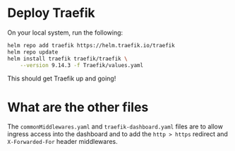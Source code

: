 # Deploy Traefik

On your local system, run the following:

```bash
helm repo add traefik https://helm.traefik.io/traefik
helm repo update
helm install traefik traefik/traefik \
    --version 9.14.3 -f Traefik/values.yaml
```

This should get Traefik up and going!

# What are the other files

The `commonMiddlewares.yaml` and `traefik-dashboard.yaml` files are to allow ingress access into the dashboard and to add the `http > https` redirect and `X-Forwarded-For` header middlewares.
